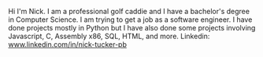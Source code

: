 Hi I'm Nick. I am a professional golf caddie and I have a bachelor's degree in Computer Science. 
I am trying to get a job as a software engineer.
I have done projects mostly in Python but I have also done some projects involving Javascript, C, Assembly x86, SQL, HTML, and more.
Linkedin: www.linkedin.com/in/nick-tucker-pb

